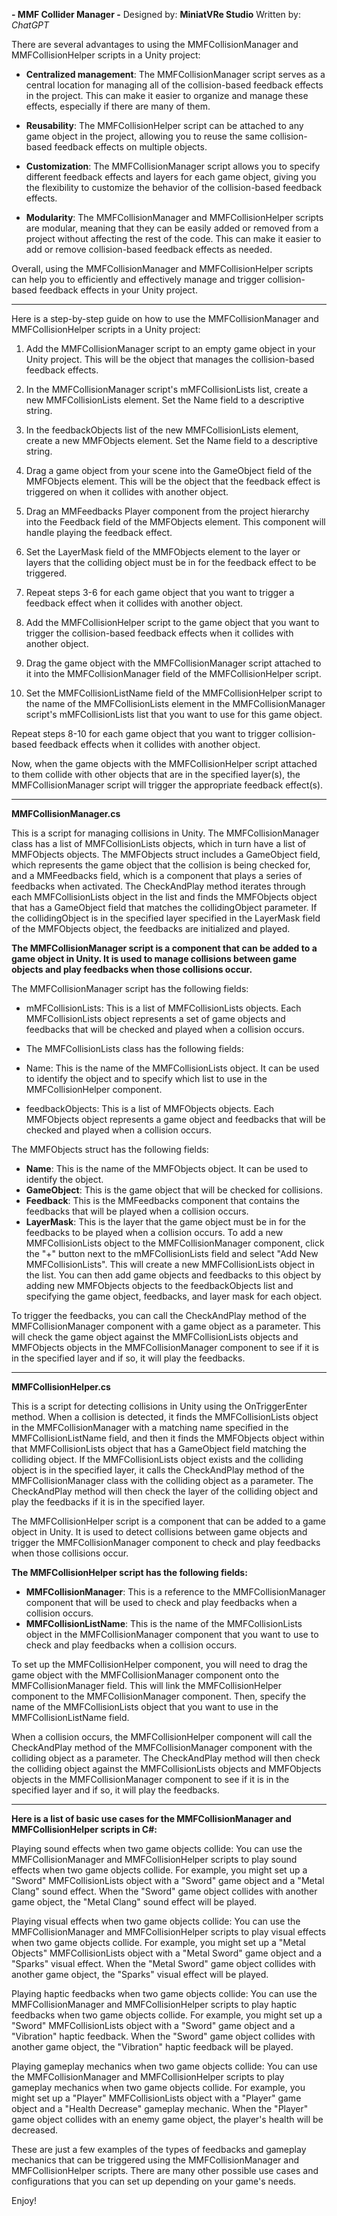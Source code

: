 ﻿**- MMF Collider Manager -**
Designed by: **MiniatVRe Studio**
Written by: *ChatGPT*

There are several advantages to using the MMFCollisionManager and MMFCollisionHelper scripts in a Unity project:

- **Centralized management**: The MMFCollisionManager script serves as a central location for managing all of the collision-based feedback effects in the project. This can make it easier to organize and manage these effects, especially if there are many of them.

- **Reusability**: The MMFCollisionHelper script can be attached to any game object in the project, allowing you to reuse the same collision-based feedback effects on multiple objects.

- **Customization**: The MMFCollisionManager script allows you to specify different feedback effects and layers for each game object, giving you the flexibility to customize the behavior of the collision-based feedback effects.

- **Modularity**: The MMFCollisionManager and MMFCollisionHelper scripts are modular, meaning that they can be easily added or removed from a project without affecting the rest of the code. This can make it easier to add or remove collision-based feedback effects as needed.

Overall, using the MMFCollisionManager and MMFCollisionHelper scripts can help you to efficiently and effectively manage and trigger collision-based feedback effects in your Unity project.

--------------

Here is a step-by-step guide on how to use the MMFCollisionManager and MMFCollisionHelper scripts in a Unity project:

1. Add the MMFCollisionManager script to an empty game object in your Unity project. This will be the object that manages the collision-based feedback effects.

3. In the MMFCollisionManager script's mMFCollisionLists list, create a new MMFCollisionLists element. Set the Name field to a descriptive string.

5. In the feedbackObjects list of the new MMFCollisionLists element, create a new MMFObjects element. Set the Name field to a descriptive string.

7. Drag a game object from your scene into the GameObject field of the MMFObjects element. This will be the object that the feedback effect is triggered on when it collides with another object.

9. Drag an MMFeedbacks Player component from the project hierarchy into the Feedback field of the MMFObjects element. This component will handle playing the feedback effect.

11. Set the LayerMask field of the MMFObjects element to the layer or layers that the colliding object must be in for the feedback effect to be triggered.

13. Repeat steps 3-6 for each game object that you want to trigger a feedback effect when it collides with another object.

15. Add the MMFCollisionHelper script to the game object that you want to trigger the collision-based feedback effects when it collides with another object.

17. Drag the game object with the MMFCollisionManager script attached to it into the MMFCollisionManager field of the MMFCollisionHelper script.

19. Set the MMFCollisionListName field of the MMFCollisionHelper script to the name of the MMFCollisionLists element in the MMFCollisionManager script's mMFCollisionLists list that you want to use for this game object.

Repeat steps 8-10 for each game object that you want to trigger collision-based feedback effects when it collides with another object.

Now, when the game objects with the MMFCollisionHelper script attached to them collide with other objects that are in the specified layer(s), the MMFCollisionManager script will trigger the appropriate feedback effect(s).

------------------------------------------------

**MMFCollisionManager.cs**

This is a script for managing collisions in Unity. The MMFCollisionManager class has a list of MMFCollisionLists objects, which in turn have a list of MMFObjects objects. The MMFObjects struct includes a GameObject field, which represents the game object that the collision is being checked for, and a MMFeedbacks field, which is a component that plays a series of feedbacks when activated. The CheckAndPlay method iterates through each MMFCollisionLists object in the list and finds the MMFObjects object that has a GameObject field that matches the collidingObject parameter. If the collidingObject is in the specified layer specified in the LayerMask field of the MMFObjects object, the feedbacks are initialized and played.

**The MMFCollisionManager script is a component that can be added to a game object in Unity. It is used to manage collisions between game objects and play feedbacks when those collisions occur.**

The MMFCollisionManager script has the following fields:

- mMFCollisionLists: This is a list of MMFCollisionLists objects. Each MMFCollisionLists object represents a set of game objects and feedbacks that will be checked and played when a collision occurs.
- The MMFCollisionLists class has the following fields:

- Name: This is the name of the MMFCollisionLists object. It can be used to identify the object and to specify which list to use in the MMFCollisionHelper component.
- feedbackObjects: This is a list of MMFObjects objects. Each MMFObjects object represents a game object and feedbacks that will be checked and played when a collision occurs.

The MMFObjects struct has the following fields:

- **Name**: This is the name of the MMFObjects object. It can be used to identify the object.
- **GameObject**: This is the game object that will be checked for collisions.
- **Feedback**: This is the MMFeedbacks component that contains the feedbacks that will be played when a collision occurs.
- **LayerMask**: This is the layer that the game object must be in for the feedbacks to be played when a collision occurs.
  To add a new MMFCollisionLists object to the MMFCollisionManager component, click the "+" button next to the mMFCollisionLists field and select "Add New MMFCollisionLists". This will create a new MMFCollisionLists object in the list. You can then add game objects and feedbacks to this object by adding new MMFObjects objects to the feedbackObjects list and specifying the game object, feedbacks, and layer mask for each object.

To trigger the feedbacks, you can call the CheckAndPlay method of the MMFCollisionManager component with a game object as a parameter. This will check the game object against the MMFCollisionLists objects and MMFObjects objects in the MMFCollisionManager component to see if it is in the specified layer and if so, it will play the feedbacks.

-----------------------------------------------------------------------------------------------------------------------------------------------------------------------

**MMFCollisionHelper.cs**

This is a script for detecting collisions in Unity using the OnTriggerEnter method. When a collision is detected, it finds the MMFCollisionLists object in the MMFCollisionManager with a matching name specified in the MMFCollisionListName field, and then it finds the MMFObjects object within that MMFCollisionLists object that has a GameObject field matching the colliding object. If the MMFCollisionLists object exists and the colliding object is in the specified layer, it calls the CheckAndPlay method of the MMFCollisionManager class with the colliding object as a parameter. The CheckAndPlay method will then check the layer of the colliding object and play the feedbacks if it is in the specified layer.

The MMFCollisionHelper script is a component that can be added to a game object in Unity. It is used to detect collisions between game objects and trigger the MMFCollisionManager component to check and play feedbacks when those collisions occur.

**The MMFCollisionHelper script has the following fields:**

- **MMFCollisionManager**: This is a reference to the MMFCollisionManager component that will be used to check and play feedbacks when a collision occurs.
- **MMFCollisionListName**: This is the name of the MMFCollisionLists object in the MMFCollisionManager component that you want to use to check and play feedbacks when a collision occurs.

To set up the MMFCollisionHelper component, you will need to drag the game object with the MMFCollisionManager component onto the MMFCollisionManager field. This will link the MMFCollisionHelper component to the MMFCollisionManager component. Then, specify the name of the MMFCollisionLists object that you want to use in the MMFCollisionListName field.

When a collision occurs, the MMFCollisionHelper component will call the CheckAndPlay method of the MMFCollisionManager component with the colliding object as a parameter. The CheckAndPlay method will then check the colliding object against the MMFCollisionLists objects and MMFObjects objects in the MMFCollisionManager component to see if it is in the specified layer and if so, it will play the feedbacks.

----------------------------------------------------------

**Here is a list of basic use cases for the MMFCollisionManager and MMFCollisionHelper scripts in C#:**

Playing sound effects when two game objects collide: You can use the MMFCollisionManager and MMFCollisionHelper scripts to play sound effects when two game objects collide. For example, you might set up a "Sword" MMFCollisionLists object with a "Sword" game object and a "Metal Clang" sound effect. When the "Sword" game object collides with another game object, the "Metal Clang" sound effect will be played.

Playing visual effects when two game objects collide: You can use the MMFCollisionManager and MMFCollisionHelper scripts to play visual effects when two game objects collide. For example, you might set up a "Metal Objects" MMFCollisionLists object with a "Metal Sword" game object and a "Sparks" visual effect. When the "Metal Sword" game object collides with another game object, the "Sparks" visual effect will be played.

Playing haptic feedbacks when two game objects collide: You can use the MMFCollisionManager and MMFCollisionHelper scripts to play haptic feedbacks when two game objects collide. For example, you might set up a "Sword" MMFCollisionLists object with a "Sword" game object and a "Vibration" haptic feedback. When the "Sword" game object collides with another game object, the "Vibration" haptic feedback will be played.

Playing gameplay mechanics when two game objects collide: You can use the MMFCollisionManager and MMFCollisionHelper scripts to play gameplay mechanics when two game objects collide. For example, you might set up a "Player" MMFCollisionLists object with a "Player" game object and a "Health Decrease" gameplay mechanic. When the "Player" game object collides with an enemy game object, the player's health will be decreased.

These are just a few examples of the types of feedbacks and gameplay mechanics that can be triggered using the MMFCollisionManager and MMFCollisionHelper scripts. There are many other possible use cases and configurations that you can set up depending on your game's needs.

Enjoy!
